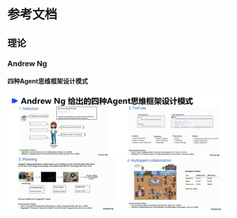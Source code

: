# 参考文档
## 理论
### Andrew Ng
#### 四种Agent思维框架设计模式
![alt text](pic/808aa0d64af3fd9918b969fe31eff0b.png)